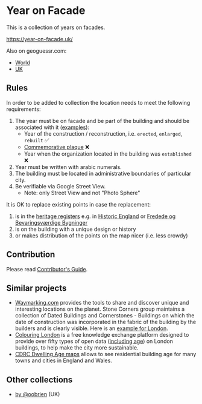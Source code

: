 # Year on Facade

This is a collection of years on facades.

https://year-on-facade.uk/

Also on geoguessr.com:
* [World](https://www.geoguessr.com/maps/6532feba6b14798f4eda6298)
* [UK](https://www.geoguessr.com/maps/670d6abbcf57e18ab12f3f0c)

## Rules

In order to be added to collection the location needs to meet the following requirements:

1. The year must be on facade and be part of the building and should be associated with it ([examples](https://www.instagram.com/year_on_facade/)):
    * Year of the construction / reconstruction, i.e. `erected`, `enlarged`, `rebuilt` :white_check_mark:
    * [Commemorative plaque](https://en.wikipedia.org/wiki/Commemorative_plaque) :x:
    * Year when the organization located in the building was `established` :x:
2. Year must be written with arabic numerals.
3. The building must be located in administrative boundaries of particular city.
4. Be verifiable via Google Street View.
    * Note: only Street View and not "Photo Sphere"

It is OK to replace existing points in case the replacement:

1. is in the [heritage registers](https://en.wikipedia.org/wiki/List_of_heritage_registers) e.g. in [Historic England](https://historicengland.org.uk/) or [Fredede og Bevaringsværdige Bygninger](https://www.kulturarv.dk/fbb/index.htm)
2. is on the building with a unique design or history
3. or makes distribution of the points on the map nicer (i.e. less crowdy)

## Contribution

Please read [Contributor's Guide](https://github.com/aelmekeev/year-on-facade/tree/main/.github/CONTRIBUTING.md).

## Similar projects

* [Waymarking.com](https://waymarking.com/) provides the tools to share and discover unique and interesting locations on the planet. Stone Corners group maintains a collection of Dated Buildings and Cornerstones - Buildings on which the date of construction was incorporated in the fabric of the building by the builders and is clearly visible. Here is an [example for London](https://www.waymarking.com/cat/details.aspx?f=1&guid=f95ee474-324f-408c-83d4-85151f84829b&wo=True&s=220&ct=11&st=2).
* [Colouring London](https://colouring.london/) is a free knowledge exchange platform designed to provide over fifty types of open data ([including age](https://www.pages.colouring.london/age)) on London buildings, to help make the city more sustainable.
* [CDRC Dwelling Age maps](https://mapmaker.cdrc.ac.uk/#/dwelling-age) allows to see residential building age for many towns and cities in England and Wales.

## Other collections

* [by @oobrien](https://github.com/oobrien/year-on-facade) (UK)